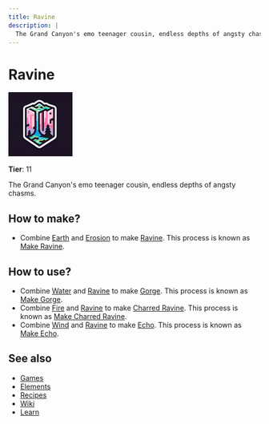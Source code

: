 ```yaml
---
title: Ravine
description: |
  The Grand Canyon's emo teenager cousin, endless depths of angsty chasms.
---
```

# Ravine

![](../images/item.ravine.png)

**Tier**: 11

The Grand Canyon's emo teenager cousin, endless depths of angsty chasms.

## How to make?

* Combine [Earth](/wiki/elements/earth) and [Erosion](/wiki/elements/erosion) to make [Ravine](/wiki/elements/ravine). This process is known as [Make Ravine](/wiki/recipes/make-ravine).

## How to use?

* Combine [Water](/wiki/elements/water) and [Ravine](/wiki/elements/ravine) to make [Gorge](/wiki/elements/gorge). This process is known as [Make Gorge](/wiki/recipes/make-gorge).
* Combine [Fire](/wiki/elements/fire) and [Ravine](/wiki/elements/ravine) to make [Charred Ravine](/wiki/elements/charred-ravine). This process is known as [Make Charred Ravine](/wiki/recipes/make-charred-ravine).
* Combine [Wind](/wiki/elements/wind) and [Ravine](/wiki/elements/ravine) to make [Echo](/wiki/elements/echo). This process is known as [Make Echo](/wiki/recipes/make-echo).

## See also

* [Games](/wiki/games)
* [Elements](/wiki/elements)
* [Recipes](/wiki/recipes)
* [Wiki](/wiki/index)
* [Learn](/learn/index)